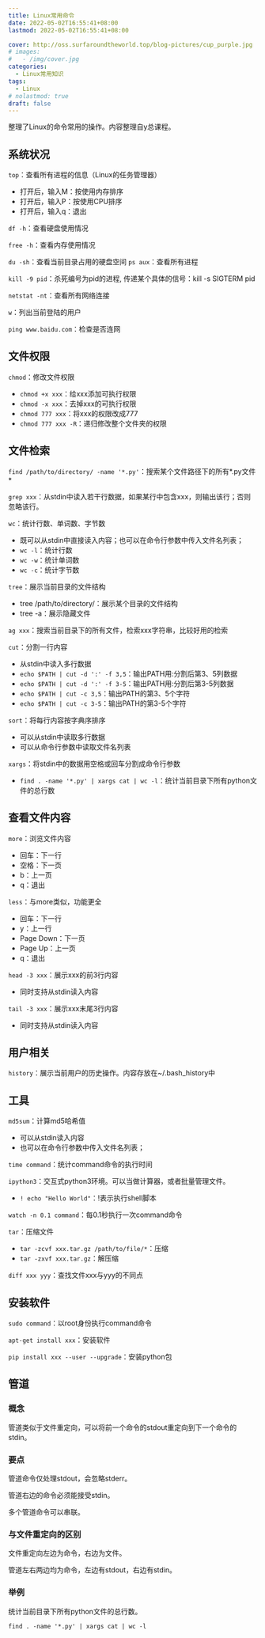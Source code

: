 ```yaml
---
title: Linux常用命令
date: 2022-05-02T16:55:41+08:00
lastmod: 2022-05-02T16:55:41+08:00

cover: http://oss.surfaroundtheworld.top/blog-pictures/cup_purple.jpg
# images:
#   - /img/cover.jpg
categories:
  - Linux常用知识
tags:
  - Linux
# nolastmod: true
draft: false
---
```


整理了Linux的命令常用的操作。内容整理自y总课程。

<!--more-->

## 系统状况

`top`：查看所有进程的信息（Linux的任务管理器）

- 打开后，输入M：按使用内存排序
- 打开后，输入P：按使用CPU排序
- 打开后，输入q：退出

`df -h`：查看硬盘使用情况

`free -h`：查看内存使用情况

`du -sh`：查看当前目录占用的硬盘空间
`ps aux`：查看所有进程

`kill -9 pid`：杀死编号为pid的进程, 传递某个具体的信号：kill -s SIGTERM pid

`netstat -nt`：查看所有网络连接

`w`：列出当前登陆的用户

`ping www.baidu.com`：检查是否连网

## 文件权限

`chmod`：修改文件权限

- `chmod +x xxx`：给xxx添加可执行权限
- `chmod -x xxx`：去掉xxx的可执行权限
- `chmod 777 xxx`：将xxx的权限改成777
- `chmod 777 xxx -R`：递归修改整个文件夹的权限

## 文件检索

`find /path/to/directory/ -name '*.py'`：搜索某个文件路径下的所有*.py文件*

`grep xxx`：从stdin中读入若干行数据，如果某行中包含xxx，则输出该行；否则忽略该行。

`wc`：统计行数、单词数、字节数

- 既可以从stdin中直接读入内容；也可以在命令行参数中传入文件名列表；
- `wc -l`：统计行数
- `wc -w`：统计单词数
- `wc -c`：统计字节数

`tree`：展示当前目录的文件结构

- tree /path/to/directory/：展示某个目录的文件结构
- tree -a：展示隐藏文件

`ag xxx`：搜索当前目录下的所有文件，检索xxx字符串，比较好用的检索

`cut`：分割一行内容

- 从stdin中读入多行数据
- `echo $PATH | cut -d ':' -f 3,5`：输出PATH用:分割后第3、5列数据
- `echo $PATH | cut -d ':' -f 3-5`：输出PATH用:分割后第3-5列数据
- `echo $PATH | cut -c 3,5`：输出PATH的第3、5个字符
- `echo $PATH | cut -c 3-5`：输出PATH的第3-5个字符

`sort`：将每行内容按字典序排序

- 可以从stdin中读取多行数据
- 可以从命令行参数中读取文件名列表

`xargs`：将stdin中的数据用空格或回车分割成命令行参数

- `find . -name '*.py' | xargs cat | wc -l`：统计当前目录下所有python文件的总行数

## 查看文件内容

`more`：浏览文件内容

- 回车：下一行
- 空格：下一页
- b：上一页
- q：退出

`less`：与more类似，功能更全

- 回车：下一行
- y：上一行
- Page Down：下一页
- Page Up：上一页
- q：退出

`head -3 xxx`：展示xxx的前3行内容

- 同时支持从stdin读入内容

`tail -3 xxx`：展示xxx末尾3行内容

- 同时支持从stdin读入内容

## 用户相关

`history`：展示当前用户的历史操作。内容存放在~/.bash_history中

## 工具

`md5sum`：计算md5哈希值

- 可以从stdin读入内容
- 也可以在命令行参数中传入文件名列表；

`time command`：统计command命令的执行时间

`ipython3`：交互式python3环境。可以当做计算器，或者批量管理文件。

- `! echo "Hello World"`：!表示执行shell脚本

`watch -n 0.1 command`：每0.1秒执行一次command命令

`tar`：压缩文件

- `tar -zcvf xxx.tar.gz /path/to/file/*`：压缩
- `tar -zxvf xxx.tar.gz`：解压缩

`diff xxx yyy`：查找文件xxx与yyy的不同点

## 安装软件

`sudo command`：以root身份执行command命令

`apt-get install xxx`：安装软件

`pip install xxx --user --upgrade`：安装python包

## 管道

### 概念

管道类似于文件重定向，可以将前一个命令的stdout重定向到下一个命令的stdin。

### 要点

管道命令仅处理stdout，会忽略stderr。

管道右边的命令必须能接受stdin。

多个管道命令可以串联。

### 与文件重定向的区别

文件重定向左边为命令，右边为文件。

管道左右两边均为命令，左边有stdout，右边有stdin。

### 举例

统计当前目录下所有python文件的总行数。

`find . -name '*.py' | xargs cat | wc -l`